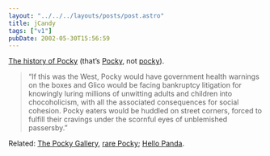 ```yaml
---
layout: "../../../layouts/posts/post.astro"
title: jCandy
tags: ["v1"]
pubDate: 2002-05-30T15:56:59
---
```


[The history of Pocky][1] (that&#8217;s [Pocky][2], not [pocky][3]).

> &#8220;If this was the West, Pocky would have government health warnings on the boxes and Glico would be facing bankruptcy litigation for knowingly luring millions of unwitting adults and children into chocoholicism, with all the associated consequences for social cohesion. Pocky eaters would be huddled on street corners, forced to fulfill their cravings under the scornful eyes of unblemished passersby.&#8221;

Related: [The Pocky Gallery][4], [rare Pocky][5]; [Hello Panda][6].

[1]: http://www.metropolis.co.jp/biginjapanarchive299/259/biginjapaninc.htm "Metropolis: Big In Japan (Pocky)"
[2]: http://www.glico.co.jp/info/pocky/ "official Glico Pocky website (in Japanese)"
[3]: http://www.dictionary.com/cgi-bin/dict.pl?term=pocky&r=67 "Dictionary.com: pocky"
[4]: http://www.alde.com/anime/pocky1.html "The Pocky Gallery"
[5]: http://www.alde.com/anime/pocky.html "Gallery of rare Pocky"
[6]: http://home.kimo.com.tw/panda_band/ "Hello Panda candy"
